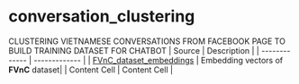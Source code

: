 # conversation_clustering
CLUSTERING VIETNAMESE CONVERSATIONS FROM FACEBOOK PAGE TO BUILD TRAINING DATASET FOR CHATBOT
| Source  | Description |
| ------------- | ------------- |
| [FVnC_dataset_embeddings](https://drive.google.com/file/d/1feTkAROOEuTTP93-Y4X76yasCuCiFLEy/view?usp=sharing) | Embedding vectors of **FVnC** dataset|
| Content Cell  | Content Cell  |
